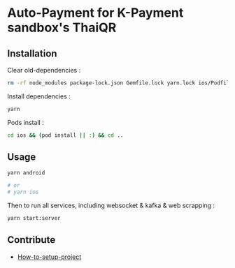 # **Auto-Payment for K-Payment sandbox's ThaiQR**

## Installation

Clear old-dependencies :

```sh
rm -rf node_modules package-lock.json Gemfile.lock yarn.lock ios/Podfile.lock android/app/build
```

Install dependencies :

```sh
yarn
```

Pods install :

```sh
cd ios && (pod install || :) && cd ..
```

## Usage

```sh
yarn android

# or
# yarn ios
```

Then to run all services, including websocket & kafka & web scrapping :

```sh
yarn start:server
```

## Contribute

- [How-to-setup-project](https://learn.patharanor.dev/blog/en/qr-code-scanner-in-react-native)